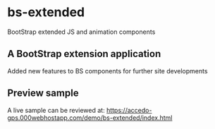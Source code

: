 # bs-extended
BootStrap extended JS and animation components

## A BootStrap extension application

Added new features to BS components for further site developments

## Preview sample

A live sample can be reviewed at: https://accedo-gps.000webhostapp.com/demo/bs-extended/index.html
